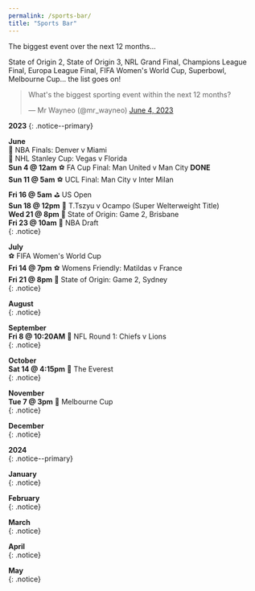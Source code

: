 ```yaml
---
permalink: /sports-bar/
title: "Sports Bar"
---
```


The biggest event over the next 12 months... 

State of Origin 2, State of Origin 3, NRL Grand Final, Champions League Final, Europa League Final, FIFA Women's World Cup, Superbowl, Melbourne Cup... the list goes on!

<blockquote class="twitter-tweet"><p lang="en" dir="ltr">What&#39;s the biggest sporting event within the next 12 months?</p>&mdash; Mr Wayneo (@mr_wayneo) <a href="https://twitter.com/mr_wayneo/status/1665334216832299008?ref_src=twsrc%5Etfw">June 4, 2023</a></blockquote> <script async src="https://platform.twitter.com/widgets.js" charset="utf-8"></script>

**2023** 
{: .notice--primary}

**June**            
:basketball: NBA Finals: Denver v Miami    
:ice_hockey: NHL Stanley Cup: Vegas v Florida    
**Sun 4 @ 12am** :soccer: FA Cup Final: Man United v Man City **DONE**    
**Sun 11 @ 5am** :soccer: UCL Final: Man City v Inter Milan  
**Fri 16 @ 5am** :golf: US Open       
**Sun 18 @ 12pm** :boxing_glove: T.Tszyu v Ocampo (Super Welterweight Title)         
**Wed 21 @ 8pm** :rugby_football: State of Origin: Game 2, Brisbane             
**Fri 23 @ 10am** :basketball: NBA Draft       
{: .notice}

**July**      
:soccer: FIFA Women's World Cup  
**Fri 14 @ 7pm** :soccer: Womens Friendly: Matildas v France      
**Fri 21 @ 8pm** :rugby_football: State of Origin: Game 2, Sydney               
{: .notice}

**August**      
{: .notice}

**September**     
**Fri 8 @ 10:20AM** :football: NFL Round 1: Chiefs v Lions      
{: .notice}

**October**      
**Sat 14 @ 4:15pm** :horse_racing: The Everest    
{: .notice}

**November**      
**Tue 7 @ 3pm** :horse_racing: Melbourne Cup     
{: .notice}

**December**      
{: .notice}

**2024**      
{: .notice--primary}

**January**      
{: .notice}

**February**      
{: .notice}

**March**      
{: .notice}

**April**      
{: .notice}

**May**      
{: .notice}

